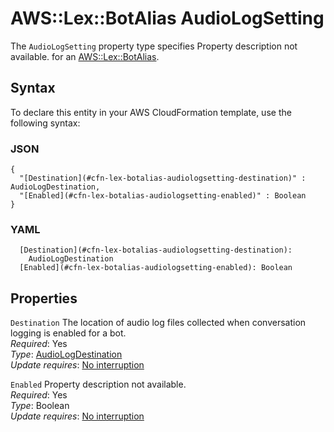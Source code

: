 # AWS::Lex::BotAlias AudioLogSetting<a name="aws-properties-lex-botalias-audiologsetting"></a>

<a name="aws-properties-lex-botalias-audiologsetting-description"></a>The `AudioLogSetting` property type specifies Property description not available\. for an [AWS::Lex::BotAlias](aws-resource-lex-botalias.md)\.

## Syntax<a name="aws-properties-lex-botalias-audiologsetting-syntax"></a>

To declare this entity in your AWS CloudFormation template, use the following syntax:

### JSON<a name="aws-properties-lex-botalias-audiologsetting-syntax.json"></a>

```
{
  "[Destination](#cfn-lex-botalias-audiologsetting-destination)" : AudioLogDestination,
  "[Enabled](#cfn-lex-botalias-audiologsetting-enabled)" : Boolean
}
```

### YAML<a name="aws-properties-lex-botalias-audiologsetting-syntax.yaml"></a>

```
  [Destination](#cfn-lex-botalias-audiologsetting-destination): 
    AudioLogDestination
  [Enabled](#cfn-lex-botalias-audiologsetting-enabled): Boolean
```

## Properties<a name="aws-properties-lex-botalias-audiologsetting-properties"></a>

`Destination`  <a name="cfn-lex-botalias-audiologsetting-destination"></a>
The location of audio log files collected when conversation logging is enabled for a bot\.  
*Required*: Yes  
*Type*: [AudioLogDestination](aws-properties-lex-botalias-audiologdestination.md)  
*Update requires*: [No interruption](https://docs.aws.amazon.com/AWSCloudFormation/latest/UserGuide/using-cfn-updating-stacks-update-behaviors.html#update-no-interrupt)

`Enabled`  <a name="cfn-lex-botalias-audiologsetting-enabled"></a>
Property description not available\.  
*Required*: Yes  
*Type*: Boolean  
*Update requires*: [No interruption](https://docs.aws.amazon.com/AWSCloudFormation/latest/UserGuide/using-cfn-updating-stacks-update-behaviors.html#update-no-interrupt)